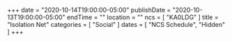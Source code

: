 +++
date = "2020-10-14T19:00:00-05:00"
publishDate = "2020-10-13T19:00:00-05:00"
endTime = ""
location = ""
ncs = [ "KA0LDG" ]
title = "Isolation Net"
categories = [ "Social" ]
dates = [ "NCS Schedule", "Hidden" ]
+++
